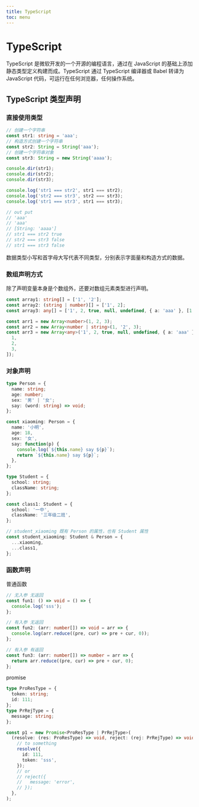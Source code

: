 ```yaml
---
title: TypeScript
toc: menu
---
```


# TypeScript

TypeScript 是微软开发的一个开源的编程语言，通过在 JavaScript 的基础上添加静态类型定义构建而成。TypeScript 通过 TypeScript 编译器或 Babel 转译为 JavaScript 代码，可运行在任何浏览器，任何操作系统。

## TypeScript 类型声明

### 直接使用类型

```typescript
// 创建一个字符串
const str1: string = 'aaa';
// 构造方式创建一个字符串
const str2: String = String('aaa');
// 创建一个字符串对象
const str3: String = new String('aaaa');

console.dir(str1);
console.dir(str2);
console.dir(str3);

console.log('str1 === str2', str1 === str2);
console.log('str2 === str3', str2 === str3);
console.log('str1 === str3', str1 === str3);

// out put
// 'aaa'
// 'aaa'
// [String: 'aaaa']
// str1 === str2 true
// str2 === str3 false
// str1 === str3 false
```

<Alert type="info">
  数据类型小写和首字母大写代表不同类型，分别表示字面量和构造方式的数据。
</Alert>

### 数组声明方式

除了声明变量本身是个数组外，还要对数组元素类型进行声明。

```ts
const array1: string[] = ['1', '2'];
const array2: (string | number)[] = ['1', 2];
const array3: any[] = ['1', 2, true, null, undefined, { a: 'aaa' }, [1, 2, 3]];

const arr1 = new Array<number>(1, 2, 3);
const arr2 = new Array<number | string>(1, '2', 3);
const arr3 = new Array<any>('1', 2, true, null, undefined, { a: 'aaa' }, [
  1,
  2,
  3,
]);
```

### 对象声明

```ts
type Person = {
  name: string;
  age: number;
  sex: '男' | '女';
  say: (word: string) => void;
};

const xiaoming: Person = {
  name: '小明',
  age: 18,
  sex: '女',
  say: function(p) {
    console.log(`${this.name} say ${p}`);
    return `${this.name} say ${p}`;
  },
};

type Student = {
  school: string;
  className: string;
};

const class1: Student = {
  school: '一中',
  className: '三年级二班',
};

// student_xiaoming 既有 Person 的属性，也有 Student 属性
const student_xiaoming: Student & Person = {
  ...xiaoming,
  ...class1,
};
```

### 函数声明

普通函数

```ts
// 无入参 无返回
const fun1: () => void = () => {
  console.log('sss');
};

// 有入参 无返回
const fun2: (arr: number[]) => void = arr => {
  console.log(arr.reduce((pre, cur) => pre + cur, 0));
};

// 有入参 有返回
const fun3: (arr: number[]) => number = arr => {
  return arr.reduce((pre, cur) => pre + cur, 0);
};
```

promise

```ts
type ProResType = {
  token: string;
  id: 111;
};
type PrRejType = {
  message: string;
};

const p1 = new Promise<ProResType | PrRejType>(
  (resolve: (res: ProResType) => void, reject: (rej: PrRejType) => void) => {
    // to something
    resolve({
      id: 111,
      token: 'sss',
    });
    // or
    // reject({
    //   message: 'error',
    // });
  },
);
```
